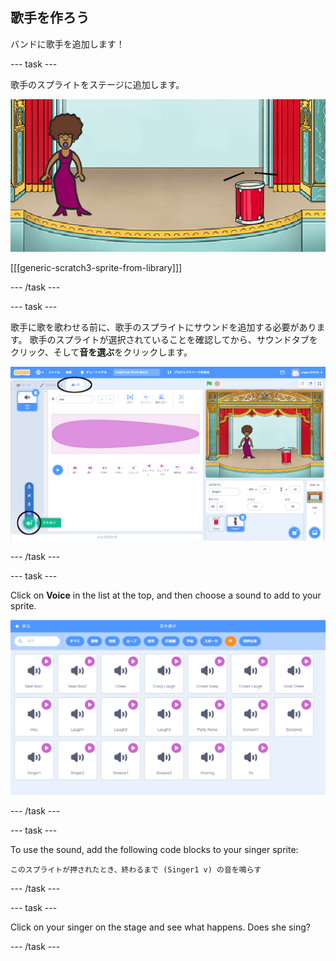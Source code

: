 ## 歌手を作ろう

バンドに歌手を追加します！

\--- task \---

歌手のスプライトをステージに追加します。

![スクリーンショット](images/band-singer-mic.png)

[[[generic-scratch3-sprite-from-library]]]

\--- /task \---

\--- task \---

歌手に歌を歌わせる前に、歌手のスプライトにサウンドを追加する必要があります。 歌手のスプライトが選択されていることを確認してから、サウンドタブをクリック、そして**音を選ぶ**をクリックします。

![screenshot](images/band-import-sound-annotated.png)

\--- /task \---

\--- task \---

Click on **Voice** in the list at the top, and then choose a sound to add to your sprite.

![screenshot](images/band-choose-sound.png)

\--- /task \---

\--- task \---

To use the sound, add the following code blocks to your singer sprite:

```blocks3
このスプライトが押されたとき、終わるまで (Singer1 v) の音を鳴らす
```

\--- /task \---

\--- task \---

Click on your singer on the stage and see what happens. Does she sing?

\--- /task \---